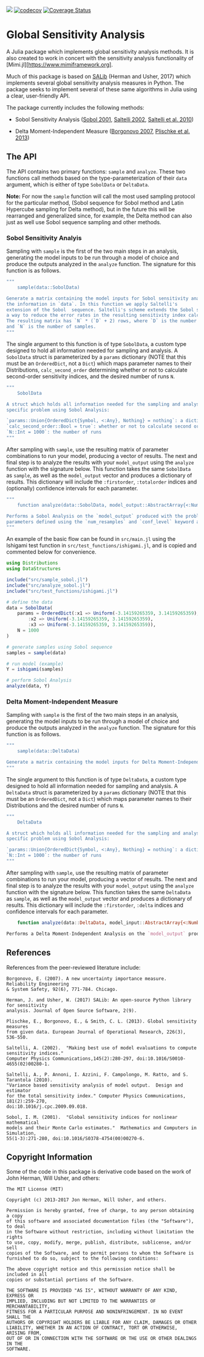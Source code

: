 ![](https://github.com/lrennels/GlobalSensitivityAnalysis.jl/actions/workflows/jlpkgbutler-ci-master-workflow.yml/badge.svg)
[![codecov](https://codecov.io/gh/lrennels/GlobalSensitivityAnalysis.jl/branch/master/graph/badge.svg)](https://codecov.io/gh/lrennels/GlobalSensitivityAnalysis.jl)
[![Coverage Status](https://coveralls.io/repos/github/lrennels/GlobalSensitivityAnalysis.jl/badge.svg?branch=master)](https://coveralls.io/github/lrennels/GlobalSensitivityAnalysis.jl?branch=master)

# Global Sensitivity Analysis

A Julia package which implements global sensitivity analysis methods. It is also created to work in concert with the sensitivity analysis functionality of [Mimi.jl][https://www.mimiframework.org].

Much of this package is based on [SALib](https://github.com/SALib/SALib) (Herman and Usher, 2017) which implements several global sensitivity analysis measures in Python.  The package seeks to implement several of these same algorithms in Julia using a clear, user-friendly API.

The package currently includes the following methods:

- Sobol Sensitivity Analysis ([Sobol 2001](http://www.sciencedirect.com/science/article/pii/S0378475400002706), [Saltelli 2002](http://www.sciencedirect.com/science/article/pii/S0010465502002801), [Saltelli et al. 2010](http://www.sciencedirect.com/science/article/pii/S0010465509003087))

- Delta Moment-Independent Measure ([Borgonovo 2007](http://www.sciencedirect.com/science/article/pii/S0951832006000883), [Plischke et al. 2013](http://www.sciencedirect.com/science/article/pii/S0377221712008995))

## The API

The API contains two primary functions: `sample` and `analyze`. These two functions call methods based on the type-parameterization of their `data` argument, which is either of type `SobolData` or `DeltaData`.  

**Note:** For now the `sample` function will call the most used sampling protocol for the particular method, (Sobol sequence for Sobol method and Latin Hypercube sampling for Delta method), but in the future this will be rearranged and generalized since, for example, the Delta method can also just as well use Sobol sequence sampling and other methods.

### Sobol Sensitivity Analyis

Sampling with `sample` is the first of the two main steps in an analysis, generating the model inputs to be run through a model of choice and produce the outputs analyzed in the `analyze` function.  The signature for this function is as follows.

```julia
"""
    sample(data::SobolData)

Generate a matrix containing the model inputs for Sobol sensitivity analysis with 
the information in `data`. In this function we apply Saltelli's 
extension of the Sobol  sequence. Saltelli's scheme extends the Sobol sequence in 
a way to reduce the error rates in the resulting sensitivity index calculations. 
The resulting matrix has `N` * (`D` + 2) rows, where `D` is the number of parameters 
and `N` is the number of samples.
"""
```

The single argument to this function is of type `SobolData`, a custom type designed to hold all information needed for sampling and analysis. A `SobolData` struct is parameterized by a `params` dictionary (NOTE that this must be an `OrderedDict`, not a `Dict`) which maps parameter names to their Distributions, `calc_second_order` determining whether or not to calculate second-order sensitivity indices, and the desired number of runs `N`.

```julia
"""
    SobolData

A struct which holds all information needed for the sampling and analysis of a
specific problem using Sobol Analysis:

`params::Union{OrderedDict{Symbol, <:Any}, Nothing} = nothing`: a dictionary mapping parameter names to their Distribution
`calc_second_order::Bool = true`: whether or not to calculate second order sensitivity indices
`N::Int = 1000`: the number of runs
"""
```

After sampling with `sample`, use the resulting matrix of parameter combinations to run your model, producing a vector of results.  The next and final step is to analyze the results with your `model_output` using the `analyze` function with the signature below. This function takes the same `SobolData` as `sample`, as well as the `model_output` vector and produces a dictionary of results.  This dictionary will include the `:firstorder`, `:totalorder` indices and (optionally) confidence intervals for each parameter.

```julia
"""
    function analyze(data::SobolData, model_output::AbstractArray{<:Number, S}; num_resamples::Union{Nothing, Int} = 1_000, conf_level::Union{Nothing, Number} = 0.95, progress_meter::Bool = true, N_override::Union{Nothing, Integer}=nothing) 

Performs a Sobol Analysis on the `model_output` produced with the problem defined by the information in `data` and returns the a dictionary of results with the sensitivity indices and respective confidence intervals for each of the
parameters defined using the `num_resamples` and `conf_level` keyword args. If these are `nothing` than no confidence intervals will be calculated. The `progress_meter` keyword argument indicates whether a progress meter will be displayed and defaults to true. The `N_override` keyword argument allows users to override the `N` used in a specific `analyze` call to analyze just a subset (useful for convergence graphs).
"""
```

An example of the basic flow can be found in `src/main.jl` using the Ishigami test function in `src/test_functions/ishigami.jl`, and is copied and commented below for convenience.

```julia
using Distributions
using DataStructures

include("src/sample_sobol.jl")
include("src/analyze_sobol.jl")
include("src/test_functions/ishigami.jl")

# define the data
data = SobolData(
    params = OrderedDict(:x1 => Uniform(-3.14159265359, 3.14159265359),
        :x2 => Uniform(-3.14159265359, 3.14159265359),
        :x3 => Uniform(-3.14159265359, 3.14159265359)),
    N = 1000
)

# generate samples using Sobol sequence
samples = sample(data)

# run model (example)
Y = ishigami(samples)

# perform Sobol Analysis
analyze(data, Y)
```
### Delta Moment-Independent Measure

Sampling with `sample` is the first of the two main steps in an analysis, generating the model inputs to be run through a model of choice and produce the outputs analyzed in the `analyze` function.  The signature for this function is as follows.

```julia
"""
    sample(data::DeltaData)

Generate a matrix containing the model inputs for Delta Moment-Independent Measure sensitivity analysis with the information in the `data`. In this function we apply Latin Hypercube Sampling. The resulting matrix has `N` columns * `D` rows, where `D` is the number of parameters and `N` is the number of samples.
"""
```

The single argument to this function is of type `DeltaData`, a custom type designed to hold all information needed for sampling and analysis. A `DeltaData` struct is parameterized by a `params` dictionary (NOTE that this must be an `OrderedDict`, not a `Dict`) which maps parameter names to their Distributions and the desired number of runs `N`.

```julia
"""
    DeltaData

A struct which holds all information needed for the sampling and analysis of a
specific problem using Sobol Analysis:

`params::Union{OrderedDict{Symbol, <:Any}, Nothing} = nothing`: a dictionary mapping parameter names to their Distribution
`N::Int = 1000`: the number of runs
"""
```

After sampling with `sample`, use the resulting matrix of parameter combinations to run your model, producing a vector of results.  The next and final step is to analyze the results with your `model_output` using the `analyze` function with the signature below. This function takes the same `DeltaData` as `sample`, as well as the `model_output` vector and produces a dictionary of results.  This dictionary will include the `:firstorder`, `:delta` indices and confidence intervals for each parameter.

```julia
    function analyze(data::DeltaData, model_input::AbstractArray{<:Number, S1}, model_output::AbstractArray{<:Number, S2}; num_resamples::Int = 1_000, conf_level::Number = 0.95, progress_meter::Bool = true, N_override::Union{Nothing, Integer}=nothing)

Performs a Delta Moment-Independent Analysis on the `model_output` produced with  the problem defined by the information in `data` and `model_input` and returns a dictionary of results with the sensitivity indices and respective confidence  intervals for each of the parameters defined using the `num_resamples` and  `conf_level` keyword args.  The `progress_meter` keyword argument indicates whether a  progress meter will be displayed and defaults to true. The `N_override` keyword  argument allows users to override the `N` used in a specific `analyze` call to analyze just a subset (useful for convergence graphs).
```

## References

References from the peer-reviewed literature include:

    Borgonovo, E. (2007). A new uncertainty importance measure. Reliability Engineering 
    & System Safety, 92(6), 771-784. Chicago.

    Herman, J. and Usher, W. (2017) SALib: An open-source Python library for sensitivity 
    analysis. Journal of Open Source Software, 2(9).

    Plischke, E., Borgonovo, E., & Smith, C. L. (2013). Global sensitivity measures 
    from given data. European Journal of Operational Research, 226(3), 536-550.

    Saltelli, A. (2002).  "Making best use of model evaluations to compute sensitivity indices." 
    Computer Physics Communications,145(2):280-297, doi:10.1016/S0010-4655(02)00280-1.

    Saltelli, A., P. Annoni, I. Azzini, F. Campolongo, M. Ratto, and S. Tarantola (2010).  
    "Variance based sensitivity analysis of model output.  Design and estimator 
    for the total sensitivity index." Computer Physics Communications, 181(2):259-270, 
    doi:10.1016/j.cpc.2009.09.018.

    Sobol, I. M. (2001).  "Global sensitivity indices for nonlinear mathematical 
    models and their Monte Carlo estimates."  Mathematics and Computers in Simulation, 
    55(1-3):271-280, doi:10.1016/S0378-4754(00)00270-6.

## Copyright Information

Some of the code in this package is derivative code based on the work of John Herman, Will Usher, and others:

    The MIT License (MIT)

    Copyright (c) 2013-2017 Jon Herman, Will Usher, and others.

    Permission is hereby granted, free of charge, to any person obtaining a copy
    of this software and associated documentation files (the "Software"), to deal
    in the Software without restriction, including without limitation the rights
    to use, copy, modify, merge, publish, distribute, sublicense, and/or sell
    copies of the Software, and to permit persons to whom the Software is
    furnished to do so, subject to the following conditions:

    The above copyright notice and this permission notice shall be included in all
    copies or substantial portions of the Software.

    THE SOFTWARE IS PROVIDED "AS IS", WITHOUT WARRANTY OF ANY KIND, EXPRESS OR
    IMPLIED, INCLUDING BUT NOT LIMITED TO THE WARRANTIES OF MERCHANTABILITY,
    FITNESS FOR A PARTICULAR PURPOSE AND NONINFRINGEMENT. IN NO EVENT SHALL THE
    AUTHORS OR COPYRIGHT HOLDERS BE LIABLE FOR ANY CLAIM, DAMAGES OR OTHER
    LIABILITY, WHETHER IN AN ACTION OF CONTRACT, TORT OR OTHERWISE, ARISING FROM,
    OUT OF OR IN CONNECTION WITH THE SOFTWARE OR THE USE OR OTHER DEALINGS IN THE
    SOFTWARE.

